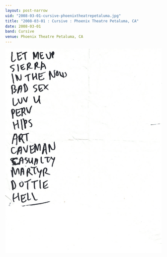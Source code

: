 ```yaml
---
layout: post-narrow
uid: "2008-03-01-cursive-phoenixtheatrepetaluma.jpg"
title: "2008-03-01 : Cursive : Phoenix Theatre Petaluma, CA"
date: 2008-03-01
band: Cursive
venue: Phoenix Theatre Petaluma, CA
---
```


<div class="showcase">
  <img src="/img/2008/03/20080301-Cursive-PhoenixTheatrePetaluma.jpg" alt="2008-03-01-cursive-phoenixtheatrepetaluma.jpg">
</div>
